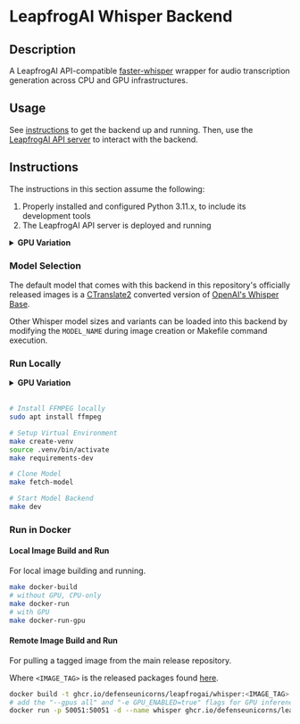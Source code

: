 # LeapfrogAI Whisper Backend

## Description

A LeapfrogAI API-compatible [faster-whisper](https://github.com/SYSTRAN/faster-whisper) wrapper for audio transcription generation across CPU and GPU infrastructures.

## Usage

See [instructions](#instructions) to get the backend up and running. Then, use the [LeapfrogAI API server](https://github.com/defenseunicorns/leapfrogai-api) to interact with the backend.

## Instructions

The instructions in this section assume the following:

1. Properly installed and configured Python 3.11.x, to include its development tools
2. The LeapfrogAI API server is deployed and running

<details>
<summary><b>GPU Variation</b></summary>
<br/>
The following are additional assumptions for GPU inferencing:

3. You have properly installed one or more NVIDIA GPUs and GPU drivers
4. You have properly installed and configured the [cuda-toolkit](https://developer.nvidia.com/cuda-toolkit) and [nvidia-container-toolkit](https://docs.nvidia.com/datacenter/cloud-native/container-toolkit/latest/index.html)
</details>

### Model Selection

The default model that comes with this backend in this repository's officially released images is a [CTranslate2](https://github.com/OpenNMT/CTranslate2) converted version of [OpenAI's Whisper Base](https://huggingface.co/openai/whisper-base).

Other Whisper model sizes and variants can be loaded into this backend by modifying the `MODEL_NAME` during image creation or Makefile command execution.

### Run Locally

<details>
<summary><b>GPU Variation</b></summary>
<br/>
The following additional variables must be exported for local GPU inferencing:

```bash
# enable GPU switch
export GPU_ENABLED=true

# point to VENV's local CUDA 11.8 python lib
export LD_LIBRARY_PATH=${PWD}/.venv/lib64/python3.11/site-packages/nvidia/cublas/lib:${PWD}/.venv/lib64/python3.11/site-packages/nvidia/cudnn/lib
```

</details>
<br/>

```bash
# Install FFMPEG locally
sudo apt install ffmpeg

# Setup Virtual Environment
make create-venv
source .venv/bin/activate
make requirements-dev

# Clone Model
make fetch-model

# Start Model Backend
make dev
```

### Run in Docker

#### Local Image Build and Run

For local image building and running.

```bash
make docker-build
# without GPU, CPU-only
make docker-run
# with GPU
make docker-run-gpu
```

#### Remote Image Build and Run

For pulling a tagged image from the main release repository.

Where `<IMAGE_TAG>` is the released packages found [here](https://github.com/orgs/defenseunicorns/packages/container/package/leapfrogai%2Fwhisper).

```bash
docker build -t ghcr.io/defenseunicorns/leapfrogai/whisper:<IMAGE_TAG> .
# add the "--gpus all" and "-e GPU_ENABLED=true" flags for GPU inferencing
docker run -p 50051:50051 -d --name whisper ghcr.io/defenseunicorns/leapfrogai/whisper:<IMAGE_TAG>
```
